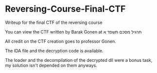 # Reversing-Course-Final-CTF
Writeup for the final CTF of the reversing course

You can view the CTF written by Barak Gonen at תרגיל מסכם תשפד א

All credit on the CTF creation goes to professor Gonen.

The IDA file and the decryption code is available.

The loader and the decompilation of the decrypted dll were a bonus task, my solution isn't depended on them anyways.
